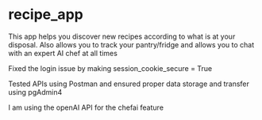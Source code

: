 # recipe_app
This app helps you discover new recipes according to what is at your disposal.
Also allows you to track your pantry/fridge and allows you to chat with an expert
AI chef at all times

Fixed the login issue by making session_cookie_secure = True

Tested APIs using Postman and ensured proper data storage and transfer using 
pgAdmin4

I am using the openAI API for the chefai feature